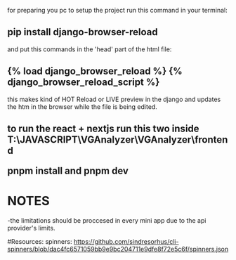 <p>
for preparing you pc to setup the project run this command in your terminal:</p>
<h2>
  pip install django-browser-reload  </h2>

<p>
 and put this commands in the 'head' part of the html file:</p>
<h2>
{% load django_browser_reload %}
{% django_browser_reload_script %}
</h2>

<p>
this makes kind of HOT Reload or LIVE preview in the django and updates the htm in the browser while the file is being edited.</p>

<h2>
to run the react + nextjs   run this two  inside T:\JAVASCRIPT\VGAnalyzer\VGAnalyzer\frontend

  pnpm install   and   pnpm dev
</h2>


# NOTES

-the limitations should be proccesed in every mini app due to the api provider's limits.




#Resources:
    spinners:
      https://github.com/sindresorhus/cli-spinners/blob/dac4fc6571059bb9e9bc204711e9dfe8f72e5c6f/spinners.json



  